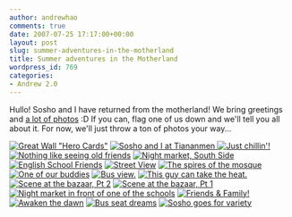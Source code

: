 ```yaml
---
author: andrewhao
comments: true
date: 2007-07-25 17:17:00+00:00
layout: post
slug: summer-adventures-in-the-motherland
title: Summer adventures in the Motherland
wordpress_id: 769
categories:
- Andrew 2.0
---
```


Hullo! Sosho and I have returned from the motherland! We bring greetings and [a lot of photos](http://www.flickr.com/photos/g9labs/tags/summertrip/) :D If you can, flag one of us down and we'll tell you all about it. For now, we'll just throw a ton of photos your way...  
  
[![Great Wall "Hero Cards"](http://farm2.static.flickr.com/1045/899917366_daab7e65b1_m.jpg)](http://www.flickr.com/photos/g9labs/899917366/) [![Sosho and I at Tiananmen](http://farm2.static.flickr.com/1060/899919992_deb74ff157_m.jpg) ](http://www.flickr.com/photos/g9labs/899919992/) [![Just chillin'!](http://farm2.static.flickr.com/1330/899066443_de8b114b2e_m.jpg)](http://www.flickr.com/photos/g9labs/899066443/) [![Nothing like seeing old friends](http://farm2.static.flickr.com/1296/899069261_7d635a7627_m.jpg)](http://www.flickr.com/photos/g9labs/899069261/) [![Night market, South Side](http://farm2.static.flickr.com/1084/899931380_f5263f9153_m.jpg)](http://www.flickr.com/photos/g9labs/899931380/) [![English School Friends](http://farm2.static.flickr.com/1226/899079721_bcecb31f60_m.jpg)](http://www.flickr.com/photos/g9labs/899079721/) [![Street View](http://farm2.static.flickr.com/1415/899082309_e986db3544_m.jpg)](http://www.flickr.com/photos/g9labs/899082309/) [![The spires of the mosque](http://farm2.static.flickr.com/1201/899084413_44c29cdf4c_m.jpg)](http://www.flickr.com/photos/g9labs/899084413/) [![One of our buddies](http://farm2.static.flickr.com/1043/899943586_6a2ae038f8_m.jpg)](http://www.flickr.com/photos/g9labs/899943586/) [![Bus view.](http://farm2.static.flickr.com/1208/899089675_67c8c1ddcb_m.jpg)](http://www.flickr.com/photos/g9labs/899089675/) [![This guy can take the heat.](http://farm2.static.flickr.com/1377/899094851_980307a939_m.jpg)](http://www.flickr.com/photos/g9labs/899094851/) [![Scene at the bazaar, Pt 2](http://farm2.static.flickr.com/1142/899099823_8494aa7c23_m.jpg)](http://www.flickr.com/photos/g9labs/899099823/) [![Scene at the bazaar, Pt 1](http://farm2.static.flickr.com/1119/899958628_2a133cf91c_m.jpg)](http://www.flickr.com/photos/g9labs/899958628/) [![Night market in front of one of the schools](http://farm2.static.flickr.com/1025/899961302_c064983bf8_m.jpg)](http://www.flickr.com/photos/g9labs/899961302/) [![Friends & Family!](http://farm2.static.flickr.com/1112/899969310_63050a095d_m.jpg)](http://www.flickr.com/photos/g9labs/899969310/) [![Awaken the dawn](http://farm2.static.flickr.com/1397/899966784_70082d69c2_m.jpg)](http://www.flickr.com/photos/g9labs/899966784/) [![Bus seat dreams](http://farm2.static.flickr.com/1311/899071955_725048d281_m.jpg)](http://www.flickr.com/photos/g9labs/899071955/) [![Sosho goes for variety](http://farm2.static.flickr.com/1197/899963752_06f4eaafa9_m.jpg)](http://www.flickr.com/photos/g9labs/899963752/)
